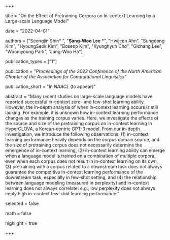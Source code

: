 +++

title = "On the Effect of Pretraining Corpora on In-context Learning by a Large-scale Language Model"

date = "2022-04-01"

authors = ["Seongjin Shin* ", "**Sang-Woo Lee** *", "Hwijeen Ahn", "Sungdong Kim", "HyoungSeok Kim", "Boseop Kim", "Kyunghyun Cho", "Gichang Lee", "Woomyoung Park", "Jung-Woo Ha"]

publication_types = ["1"]

publication = "*Proceedings of the 2022 Conference of the North American Chapter of the Association for Computational Linguistics*"

publication_short = "In *NAACL* (to appear)"

abstract = "Many recent studies on large-scale language models have reported successful in-context zero- and few-shot learning ability. However, the in-depth analysis of when in-context learning occurs is still lacking. For example, it is unknown how in-context learning performance changes as the training corpus varies. Here, we investigate the effects of the source and size of the pretraining corpus on in-context learning in HyperCLOVA, a Korean-centric GPT-3 model. From our in-depth investigation, we introduce the following observations: (1) in-context learning performance heavily depends on the corpus domain source, and the size of pretraining corpus does not necessarily determine the emergence of in-context learning, (2) in-context learning ability can emerge when a language model is trained on a combination of multiple corpora, even when each corpus does not result in in-context learning on its own, (3) pretraining with a corpus related to a downstream task does not always guarantee the competitive in-context learning performance of the downstream task, especially in few-shot setting, and (4) the relationship between language modeling (measured in perplexity) and in-context learning does not always correlate: e.g., low perplexity does not always imply high in-context few-shot learning performance."

selected = false

math = false

highlight = true

+++

